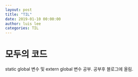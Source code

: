 ```yaml
---
layout: post
title: "TIL"
date: 2019-01-10 00:00:00
author: luis lee
categories: TIL
---
```


# 모두의 코드

static global 변수 및 extern global 변수 공부.
공부후 블로그에 올림.

